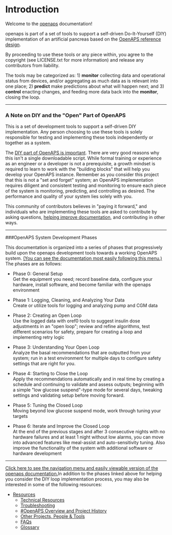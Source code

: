 # Introduction 

Welcome to the [openaps](https://github.com/openaps/) documentation!

openaps is part of a set of tools to support a self-driven Do-It-Yourself (DIY) implementation of an artificial pancreas based on the [OpenAPS reference design](http://openaps.org/open-artificial-pancreas-system-openaps-reference-design/). 

By proceeding to use these tools or any piece within, you agree to the copyright (see LICENSE.txt for more information) and release any contributors from liability. 

The tools may be categorized as: 1)  **monitor** collecting data and operational status from devices, and/or aggregating as much data as is relevant into one place; 2)  **predict** make predictions about what will happen next; and 3)  **control** enacting changes, and feeding more data back into the **monitor**, closing the loop.

----------
### A Note on DIY and the "Open" Part of OpenAPS
This is a set of development tools to support a self-driven DIY implementation. Any person choosing to use these tools is solely responsible for testing and implementing these tools independently or together as a system.  

The [DIY part of OpenAPS is important](http://bit.ly/1NBbZtO). There are very good reasons why this isn't a single downloadable script. While formal training or experience as an engineer or a developer is not a prerequisite, a growth mindset is required to learn to work with the "building blocks" that will help you develop your OpenAPS instance. Remember as you consider this project that this is not a "set and forget" system; an OpenAPS implementation requires diligent and consistent testing and monitoring to ensure each piece of the system is monitoring, predicting, and controlling as desired.  The performance and quality of your system lies solely with you.

This community of contributors believes in "paying it forward," and individuals who are implementing these tools are asked to contribute by asking questions, [helping improve documentation](source/docs/Resources/my-first-pr.md), and contributing in other ways.


----------
###OpenAPS System Development Phases

This documentation is organized into a series of phases that progressively build upon the openaps development tools towards a working OpenAPS system. [(You can see the documentation most easily following this menu.)](http://openaps.readthedocs.org/en/dana-dev/index.html) The phases are as follows: 

* Phase 0: General Setup<br>
Get the equipment you need; record baseline data, configure your hardware, install software, and become familiar with the openaps environment

* Phase 1: Logging, Cleaning, and Analyzing Your Data<br>
Create or utilize tools for logging and analyzing pump and CGM data

* Phase 2: Creating an Open Loop<br>
Use the logged data with oref0 tools to suggest insulin dose adjustments in an "open loop"; review and refine algorithms, test different scenarios for safety, prepare for creating a loop and implementing retry logic

* Phase 3: Understanding Your Open Loop<br>
Analyze the basal recommendations that are outputted from your system; run in a test environment for multiple days to configure safety settings that are right for you.

* Phase 4: Starting to Close the Loop<br>
Apply the recommendations automatically and in real time by creating a schedule and continuing to validate and assess outputs; beginning with a simple "low glucose suspend"-type mode for several days, tweaking settings and validating setup before moving forward.

* Phase 5: Tuning the Closed Loop<br>
Moving beyond low glucose suspend mode, work through tuning your targets

* Phase 6: Iterate and Improve the Closed Loop<br>
At the end of the previous stages and after 3 consecutive nights with no hardware failures and at least 1 night without low alarms, you can move into advanced features like meal-assist and auto-sensitivity tuning. Also improve the functionality of the system with additional software or hardware development

----------
[Click here to see the navigation menu and easily viewable version of the openaps documentation.](http://openaps.readthedocs.org/en/dana-dev/index.html)In addition to the phases linked above for helping you consider the DIY loop implementation process, you may also be interested in some of the following resources:

* [Resources](source/docs/Resources/resources.md)
   * [Technical Resources](source/docs/Resources/technical-resources.md)
   * [Troubleshooting](source/docs/Resources/troubleshooting.md)
   * [#OpenAPS Overview and Project History](source/docs/Resources/history.md)
   * [Other Projects, People & Tools](source/docs/Resources/other-projects.md)
   * [FAQs](source/docs/Resources/faq.md)
   * [Glossary](source/docs/Resources/glossary.md)
